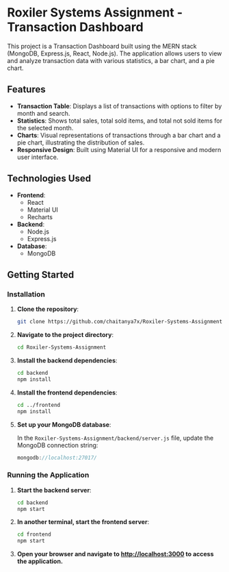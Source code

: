 # Roxiler Systems Assignment - Transaction Dashboard

This project is a Transaction Dashboard built using the MERN stack (MongoDB, Express.js, React, Node.js). The application allows users to view and analyze transaction data with various statistics, a bar chart, and a pie chart.

## Features

- **Transaction Table**: Displays a list of transactions with options to filter by month and search.
- **Statistics**: Shows total sales, total sold items, and total not sold items for the selected month.
- **Charts**: Visual representations of transactions through a bar chart and a pie chart, illustrating the distribution of sales.
- **Responsive Design**: Built using Material UI for a responsive and modern user interface.

## Technologies Used

- **Frontend**: 
  - React
  - Material UI
  - Recharts
- **Backend**: 
  - Node.js
  - Express.js
- **Database**: 
  - MongoDB

## Getting Started

### Installation

1. **Clone the repository**:

   ```bash
   git clone https://github.com/chaitanya7x/Roxiler-Systems-Assignment.git

2. **Navigate to the project directory**:

   ```bash
   cd Roxiler-Systems-Assignment

3. **Install the backend dependencies**:

    ```bash
   cd backend
   npm install

4. **Install the frontend dependencies**:

    ```bash
   cd ../frontend
    npm install

5. **Set up your MongoDB database**:

   In the `Roxiler-Systems-Assignment/backend/server.js` file, update the MongoDB connection string:

   ```js
   mongodb://localhost:27017/

### Running the Application

1. **Start the backend server**:

    ```bash
   cd backend
    npm start

2. **In another terminal, start the frontend server**:

    ```bash
   cd frontend
    npm start
    
3. **Open your browser and navigate to [http://localhost:3000](http://localhost:3000) to access the application.**
